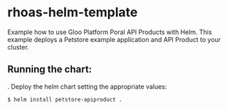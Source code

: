 # rhoas-helm-template

Example how to use Gloo Platform Poral API Products with Helm.
This example deploys a Petstore example application and API Product to your cluster.

## Running the chart:

. Deploy the helm chart setting the appropriate values:
 
```
$ helm install petstore-apiproduct .
```